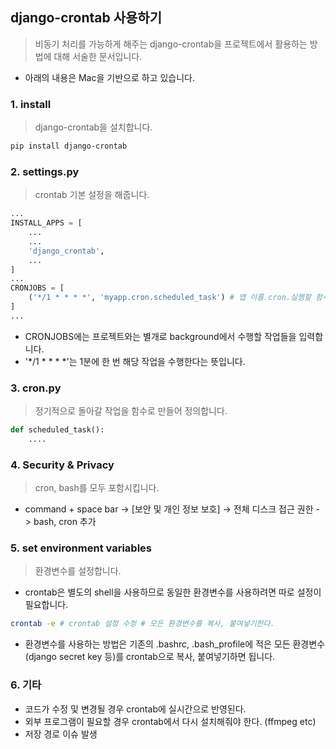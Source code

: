## django-crontab 사용하기

> 비동기 처리를 가능하게 해주는 django-crontab을 프로젝트에서 활용하는 방법에 대해 서술한 문서입니다.

- 아래의 내용은 Mac을 기반으로 하고 있습니다. 



### 1. install

> django-crontab을 설치합니다. 

```bash
pip install django-crontab
```



### 2. settings.py

> crontab 기본 설정을 해줍니다.

```python
...
INSTALL_APPS = [
    ...
    ...
    'django_crontab',
    ...
]
...
CRONJOBS = [
    ('*/1 * * * *', 'myapp.cron.scheduled_task') # 앱 이름.cron.실행할 함수
]
...
```

- CRONJOBS에는 프로젝트와는 별개로 background에서 수행할 작업들을 입력합니다. 
- '*/1 * * * *'는 1분에 한 번 해당 작업을 수행한다는 뜻입니다.

### 3. cron.py

> 정기적으로 돌아갈 작업을 함수로 만들어 정의합니다.

```python
def scheduled_task():
    ....
```



### 4. Security & Privacy

> cron, bash를 모두 포함시킵니다.

- command + space bar -> [보안 및 개인 정보 보호] -> 전체 디스크 접근 권한 -> bash, cron 추가

### 5. set environment variables

> 환경변수를 설정합니다. 

- crontab은 별도의 shell을 사용하므로 동일한 환경변수를 사용하려면 따로 설정이 필요합니다. 

```bash
crontab -e # crontab 설정 수정 # 모든 환경변수를 복사, 붙여넣기한다.
```

- 환경변수를 사용하는 방법은 기존의 .bashrc, .bash_profile에 적은 모든 환경변수(django secret key 등)를 crontab으로 복사, 붙여넣기하면 됩니다. 

### 6. 기타

- 코드가 수정 및 변경될 경우 crontab에 실시간으로 반영된다. 
- 외부 프로그램이 필요할 경우 crontab에서 다시 설치해줘야 한다. (ffmpeg etc)
- 저장 경로 이슈 발생



